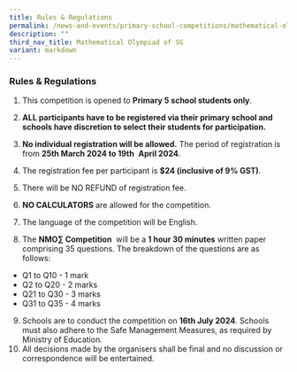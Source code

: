 ```yaml
---
title: Rules & Regulations
permalink: /news-and-events/primary-school-competitions/mathematical-olympiad-of-sg/rules-and-regulations/
description: ""
third_nav_title: Mathematical Olympiad of SG
variant: markdown
---
```

### **Rules &amp; Regulations**

1.  This competition is opened to&nbsp;**Primary 5 school students only**.  
2.  **ALL participants have to be registered via their primary school and schools have discretion to select their students for participation.**
3.  **No individual registration will be allowed.**&nbsp;The period of registration is from&nbsp;**25th&nbsp;March 2024 to 19th**&nbsp; **April 2024**.&nbsp;&nbsp;  
4.  The registration fee per participant is&nbsp;**$24 (inclusive of 9% GST)**.            
5.  There will be NO REFUND of registration fee.  

6.  **NO CALCULATORS**&nbsp;are allowed for the competition.  
     
7.  The language of the competition will be English.  
  
8.  The&nbsp;**NMO∑ Competition**&nbsp; will be a&nbsp;**1 hour 30 minutes**&nbsp;written paper comprising 35 questions. The breakdown of the questions are as follows:
* Q1 to Q10 - 1 mark
* Q2 to Q20 - 2 marks
* Q21 to Q30 - 3 marks
* Q31 to Q35 - 4 marks

9. 	Schools are to conduct the competition on **16th July 2024**. Schools must also adhere to the Safe Management Measures, as required by Ministry of Education.
10.  All decisions made by the organisers shall be final and no discussion or correspondence will be entertained.